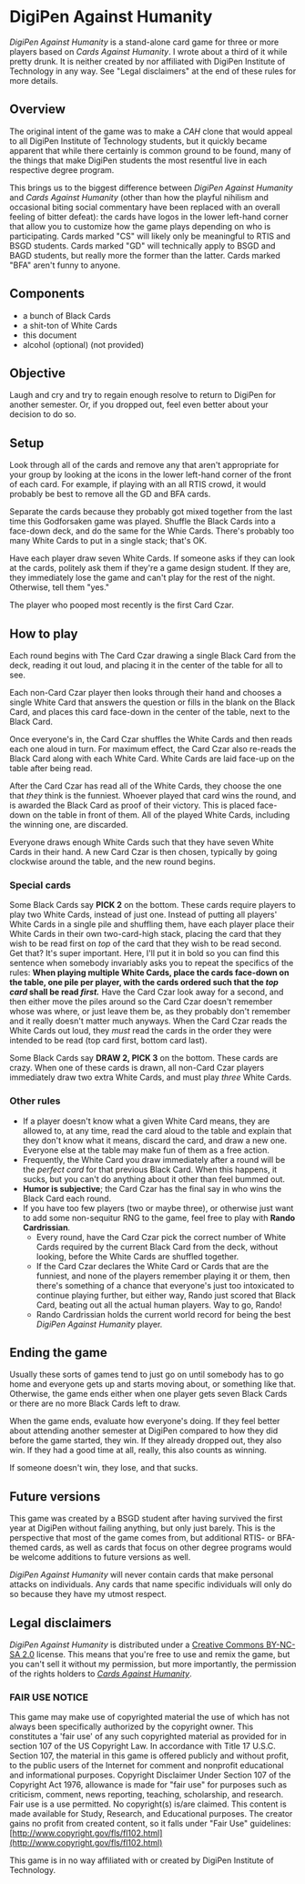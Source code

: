 DigiPen Against Humanity
========================

*DigiPen Against Humanity* is a stand-alone card game for three or more players
based on *Cards Against Humanity*. I wrote about a third of it while pretty
drunk. It is neither created by nor affiliated with DigiPen Institute of
Technology in any way. See "Legal disclaimers" at the end of these rules for
more details. 



Overview
--------

The original intent of the game was to make a *CAH* clone that would appeal to
all DigiPen Institute of Technology students, but it quickly became apparent
that while there certainly is common ground to be found, many of the things that
make DigiPen students the most resentful live in each respective degree program.

This brings us to the biggest difference between *DigiPen Against Humanity* and
*Cards Against Humanity* (other than how the playful nihilism and occasional
biting social commentary have been replaced with an overall feeling of bitter
defeat): the cards have logos in the lower left-hand corner that allow you to
customize how the game plays depending on who is participating. Cards marked
"CS" will likely only be meaningful to RTIS and BSGD students. Cards marked
"GD" will technically apply to BSGD and BAGD students, but really more the
former than the latter. Cards marked "BFA" aren't funny to anyone.



Components
----------

 * a bunch of Black Cards
 * a shit-ton of White Cards
 * this document
 * alcohol (optional) (not provided)



Objective
---------

Laugh and cry and try to regain enough resolve to return to DigiPen for another
semester. Or, if you dropped out, feel even better about your decision to do so.



Setup
-----

Look through all of the cards and remove any that aren't appropriate for your
group by looking at the icons in the lower left-hand corner of the front of each
card. For example, if playing with an all RTIS crowd, it would probably be best
to remove all the GD and BFA cards.

Separate the cards because they probably got mixed together from the last time
this Godforsaken game was played. Shuffle the Black Cards into a face-down deck,
and do the same for the Whie Cards. There's probably too many White Cards to put
in a single stack; that's OK.

Have each player draw seven White Cards. If someone asks if they can look at the
cards, politely ask them if they're a game design student. If they are, they
immediately lose the game and can't play for the rest of the night. Otherwise,
tell them "yes."

The player who pooped most recently is the first Card Czar.



How to play
-----------

Each round begins with The Card Czar drawing a single Black Card from the deck,
reading it out loud, and placing it in the center of the table for all to see.

Each non-Card Czar player then looks through their hand and chooses a single
White Card that answers the question or fills in the blank on the Black Card,
and places this card face-down in the center of the table, next to the Black
Card.

Once everyone's in, the Card Czar shuffles the White Cards and then reads each
one aloud in turn. For maximum effect, the Card Czar also re-reads the Black
Card along with each White Card. White Cards are laid face-up on the table after
being read.

After the Card Czar has read all of the White Cards, they choose the one that
*they* think is the funniest. Whoever played that card wins the round, and is
awarded the Black Card as proof of their victory. This is placed face-down on
the table in front of them. All of the played White Cards, including the winning
one, are discarded.

Everyone draws enough White Cards such that they have seven White Cards in their
hand. A new Card Czar is then chosen, typically by going clockwise around the
table, and the new round begins.



### Special cards ###

Some Black Cards say **PICK 2** on the bottom. These cards require players to
play two White Cards, instead of just one. Instead of putting all players' White
Cards in a single pile and shuffling them, have each player place their White
Cards in their own two-card-high stack, placing the card that they wish to be
read first on *top* of the card that they wish to be read second. Get that? It's
super important. Here, I'll put it in bold so you can find this sentence when
somebody invariably asks you to repeat the specifics of the rules: **When
playing multiple White Cards, place the cards face-down on the table, one pile
per player, with the cards ordered such that the *top card* shall be read
*first.*** Have the Card Czar look away for a second, and then either move the
piles around so the Card Czar doesn't remember whose was where, or just leave
them be, as they probably don't remember and it really doesn't matter much
anyways. When the Card Czar reads the White Cards out loud, they *must* read the
cards in the order they were intended to be read (top card first, bottom card
last).

Some Black Cards say **DRAW 2, PICK 3** on the bottom. These cards are crazy.
When one of these cards is drawn, all non-Card Czar players immediately draw two
extra White Cards, and must play *three* White Cards.



### Other rules ###

 * If a player doesn't know what a given White Card means, they are allowed to,
   at any time, read the card aloud to the table and explain that they don't
   know what it means, discard the card, and draw a new one. Everyone else at
   the table may make fun of them as a free action.
 * Frequently, the White Card you draw immediately after a round will be the
   *perfect card* for that previous Black Card. When this happens, it sucks,
   but you can't do anything about it other than feel bummed out.
 * **Humor is subjective**; the Card Czar has the final say in who wins the
   Black Card each round.
 * If you have too few players (two or maybe three), or otherwise just want to
   add some non-sequitur RNG to the game, feel free to play with **Rando
   Cardrissian**.
    * Every round, have the Card Czar pick the correct number of White Cards
      required by the current Black Card from the deck, without looking, before
      the White Cards are shuffled together.
    * If the Card Czar declares the White Card or Cards that are the funniest,
      and none of the players remember playing it or them, then there's
      something of a chance that everyone's just too intoxicated to continue
      playing further, but either way, Rando just scored that Black Card,
      beating out all the actual human players. Way to go, Rando!
    * Rando Cardrissian holds the current world record for being the best
      *DigiPen Against Humanity* player.



Ending the game
---------------

Usually these sorts of games tend to just go on until somebody has to go home
and everyone gets up and starts moving about, or something like that. Otherwise,
the game ends either when one player gets seven Black Cards or there are no more
Black Cards left to draw.

When the game ends, evaluate how everyone's doing. If they feel better about
attending another semester at DigiPen compared to how they did before the game
started, they win. If they already dropped out, they also win. If they had a
good time at all, really, this also counts as winning.

If someone doesn't win, they lose, and that sucks.



Future versions
---------------

This game was created by a BSGD student after having survived the first year
at DigiPen without failing anything, but only just barely. This is the
perspective that most of the game comes from, but additional RTIS- or
BFA-themed cards, as well as cards that focus on other degree programs would be
welcome additions to future versions as well.

*DigiPen Against Humanity* will never contain cards that make personal attacks
on individuals. Any cards that name specific individuals will only do so
because they have my utmost respect.



Legal disclaimers
-----------------

*DigiPen Against Humanity* is distributed under a
[Creative Commons BY-NC-SA 2.0](http://creativecommons.org/licenses/by-nc-sa/2.0/)
license. This means that you're free to use and remix the game, but you can't
sell it without my permission, but more importantly, the permission of the
rights holders to [*Cards Against Humanity*](http://cardsagainsthumanity.com/).



### FAIR USE NOTICE ###

This game may make use of copyrighted material the use of which has not always
been specifically authorized by the copyright owner. This constitutes a 'fair
use' of any such copyrighted material as provided for in section 107 of the US
Copyright Law. In accordance with Title 17 U.S.C. Section 107, the material in
this game is offered publicly and without profit, to the public users of the
Internet for comment and nonprofit educational and informational purposes.
Copyright Disclaimer Under Section 107 of the Copyright Act 1976, allowance is
made for "fair use" for purposes such as criticism, comment, news reporting,
teaching, scholarship, and research. Fair use is a use permitted. No
copyright(s) is/are claimed. This content is made available for Study, Research,
and Educational purposes. The creator gains no profit from created content, so
it falls under "Fair Use" guidelines:
[http://www.copyright.gov/fls/fl102.html](http://www.copyright.gov/fls/fl102.html)

This game is in no way affiliated with or created by DigiPen Institute of
Technology.
